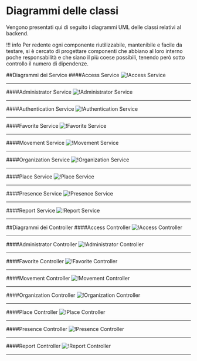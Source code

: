 # Diagrammi delle classi
Vengono presentati qui di seguito i diagrammi UML delle classi relativi al backend.  

!!! info
    Per redente ogni componente riutilizzabile, mantenibile e facile da testare, si è cercato di progettare componenti che abbiano al loro interno poche responsabilità e che siano il più coese possibili, tenendo però sotto controllo il numero di dipendenze.

##Diagrammi dei Service
####Access Service
![!Access Service](/Immagini/Backend/Classi/AccessService.png)
___
####Administrator Service
![!Administrator Service](/Immagini/Backend/Classi/AdministratorService.png)
___
####Authentication Service
![!Authentication Service](/Immagini/Backend/Classi/AuthenticationService.png)
___
####Favorite Service
![!Favorite Service](/Immagini/Backend/Classi/FavoriteService.png)
___
####Movement Service
![!Movement Service](/Immagini/Backend/Classi/MovementService.png)
___
####Organization Service
![!Organization Service](/Immagini/Backend/Classi/OrganizationService.png)
___
####Place Service
![!Place Service](/Immagini/Backend/Classi/PlaceService.png)
___
####Presence Service
![!Presence Service](/Immagini/Backend/Classi/PresenceService.png)
___
####Report Service
![!Report Service](/Immagini/Backend/Classi/ReportService.png)
___

##Diagrammi dei Controller
####Access Controller
![!Access Controller](/Immagini/Backend/Classi/AccessAPI.png)
___
####Administrator Controller
![!Administrator Controller](/Immagini/Backend/Classi/AdministratorApi.png)
___
####Favorite Controller
![!Favorite Controller](/Immagini/Backend/Classi/FavoriteAPI.png)
___
####Movement Controller
![!Movement Controller](/Immagini/Backend/Classi/MovementAPI.png)
___
####Organization Controller
![!Organization Controller](/Immagini/Backend/Classi/OrganizationAPI.png)
___
####Place Controller
![!Place Controller](/Immagini/Backend/Classi/PlaceAPI.png)
___
####Presence Controller
![!Presence Controller](/Immagini/Backend/Classi/PresenceAPI.png)
___
####Report Controller
![!Report Controller](/Immagini/Backend/Classi/ReportAPI.png)
___

